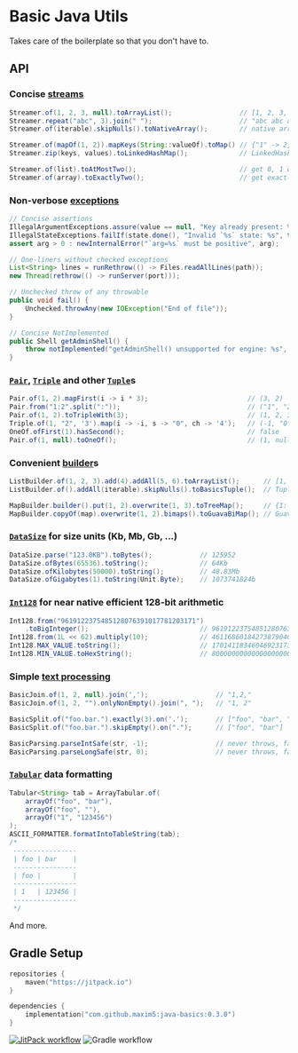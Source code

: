 # Basic Java Utils

Takes care of the boilerplate so that you don't have to.

## API

### Concise [streams](https://github.com/maxim5/java-basics/blob/master/src/main/java/io/spbx/util/collect/Streamer.java)

```java
Streamer.of(1, 2, 3, null).toArrayList();                 // [1, 2, 3, null]
Streamer.repeat("abc", 3).join(" ");                      // "abc abc abc"
Streamer.of(iterable).skipNulls().toNativeArray();        // native array without nulls
```

```java
Streamer.of(mapOf(1, 2)).mapKeys(String::valueOf).toMap() // {"1" -> 2}
Streamer.zip(keys, values).toLinkedHashMap();             // LinkedHashMap of keys -> values
```

```java
Streamer.of(list).toAtMostTwo();                          // get 0, 1 or 2 elements or throw
Streamer.of(array).toExactlyTwo();                        // get exactly 2 elements or throw
```

### Non-verbose [exceptions](https://github.com/maxim5/java-basics/blob/master/src/main/java/io/spbx/util/base/BasicExceptions.java)

```java
// Concise assertions
IllegalArgumentExceptions.assure(value == null, "Key already present: %s", key);
IllegalStateExceptions.failIf(state.done(), "Invalid `%s` state: %s", this, state);
assert arg > 0 : newInternalError("`arg=%s` must be positive", arg);
```

```java
// One-liners without checked exceptions
List<String> lines = runRethrow(() -> Files.readAllLines(path));
new Thread(rethrow(() -> runServer(port)));
```

```java
// Unchecked throw of any throwable
public void fail() {
    Unchecked.throwAny(new IOException("End of file"));
}
```

```java
// Concise NotImplemented
public Shell getAdminShell() {
    throw notImplemented("getAdminShell() unsupported for engine: %s", table.engine());
}
```

### [`Pair`](https://github.com/maxim5/java-basics/blob/master/src/main/java/io/spbx/util/base/Pair.java), [`Triple`](https://github.com/maxim5/java-basics/blob/master/src/main/java/io/spbx/util/base/Triple.java) and other [`Tuple`](https://github.com/maxim5/java-basics/blob/master/src/main/java/io/spbx/util/base/Tuple.java)s

```java
Pair.of(1, 2).mapFirst(i -> i * 3);                         // (3, 2)
Pair.from("1:2".split(":"));                                // ("1", "2")
Pair.of(1, 2).toTripleWith(3);                              // (1, 2, 3)
Triple.of(1, "2", '3').map(i -> -i, s -> "0", ch -> '4');   // (-1, "0", '4')
OneOf.ofFirst(1).hasSecond();                               // false
Pair.of(1, null).toOneOf();                                 // (1, null)
```

### Convenient [builder](https://github.com/maxim5/java-basics/blob/master/src/main/java/io/spbx/util/collect/ListBuilder.java)s

```java
ListBuilder.of(1, 2, 3).add(4).addAll(5, 6).toArrayList();      // [1, 2, 3, 4, 5, 6]
ListBuilder.of().addAll(iterable).skipNulls().toBasicsTuple();  // Tuple without nulls
```

```java
MapBuilder.builder().put(1, 2).overwrite(1, 3).toTreeMap();     // {1: 3}
MapBuilder.copyOf(map).overwrite(1, 2).bimaps().toGuavaBiMap(); // Guava BiMap
```

### [`DataSize`](https://github.com/maxim5/java-basics/blob/master/src/main/java/io/spbx/util/base/DataSize.java) for size units (Kb, Mb, Gb, ...)

```java
DataSize.parse("123.0KB").toBytes();            // 125952
DataSize.ofBytes(65536).toString();             // 64Kb
DataSize.ofKilobytes(50000).toString();         // 48.83Mb
DataSize.ofGigabytes(1).toString(Unit.Byte);    // 1073741824b
```

### [`Int128`](https://github.com/maxim5/java-basics/blob/master/src/main/java/io/spbx/util/base/Int128.java) for near native efficient 128-bit arithmetic

```java
Int128.from("9619122375485128076391017781203171")
    .toBigInteger();                            // 9619122375485128076391017781203171
Int128.from(1L << 62).multiply(10);             // 46116860184273879040
Int128.MAX_VALUE.toString();                    // 170141183460469231731687303715884105727
Int128.MIN_VALUE.toHexString();                 // 80000000000000000000000000000000
```

### Simple [text processing](https://github.com/maxim5/java-basics/tree/master/src/main/java/io/spbx/util/text)

```java
BasicJoin.of(1, 2, null).join(',');                 // "1,2,"
BasicJoin.of(1, 2, "").onlyNonEmpty().join(", ");   // "1, 2"
```

```java
BasicSplit.of("foo.bar.").exactly(3).on('.');       // ["foo", "bar", ""]
BasicSplit.of("foo.bar.").skipEmpty().on(".");      // ["foo", "bar"]
```

```java
BasicParsing.parseIntSafe(str, -1);                 // never throws, falls back to -1
BasicParsing.parseLongSafe(str, 0);                 // never throws, falls back to 0
```

### [`Tabular`](https://github.com/maxim5/java-basics/blob/master/src/main/java/io/spbx/util/collect/Tabular.java) data formatting

```java
Tabular<String> tab = ArrayTabular.of(
    arrayOf("foo", "bar"),
    arrayOf("foo", ""),
    arrayOf("1", "123456")
);
ASCII_FORMATTER.formatIntoTableString(tab);
/*
 ----------------
 | foo | bar    |
 ----------------
 | foo |        |
 ----------------
 | 1   | 123456 |
 ----------------   
 */
```

And more.

## Gradle Setup

```kotlin
repositories {
    maven("https://jitpack.io")
}

dependencies {
    implementation("com.github.maxim5:java-basics:0.3.0")
}
```

[![JitPack workflow](https://jitpack.io/v/maxim5/java-basics.svg)](https://jitpack.io/#maxim5/java-basics)
![Gradle workflow](https://github.com/maxim5/java-basics/actions/workflows/gradle.yml/badge.svg)
